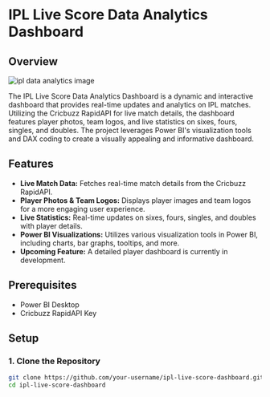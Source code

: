 # IPL Live Score Data Analytics Dashboard

## Overview

![ipl data analytics image](https://github.com/user-attachments/assets/556cb3bd-3f8d-46bf-9161-8b50df870d37)


The IPL Live Score Data Analytics Dashboard is a dynamic and interactive dashboard that provides real-time updates and analytics on IPL matches. Utilizing the Cricbuzz RapidAPI for live match details, the dashboard features player photos, team logos, and live statistics on sixes, fours, singles, and doubles. The project leverages Power BI's visualization tools and DAX coding to create a visually appealing and informative dashboard.

## Features

- **Live Match Data:** Fetches real-time match details from the Cricbuzz RapidAPI.
- **Player Photos & Team Logos:** Displays player images and team logos for a more engaging user experience.
- **Live Statistics:** Real-time updates on sixes, fours, singles, and doubles with player details.
- **Power BI Visualizations:** Utilizes various visualization tools in Power BI, including charts, bar graphs, tooltips, and more.
- **Upcoming Feature:** A detailed player dashboard is currently in development.

## Prerequisites

- Power BI Desktop
- Cricbuzz RapidAPI Key

## Setup

### 1. Clone the Repository

```bash
git clone https://github.com/your-username/ipl-live-score-dashboard.git
cd ipl-live-score-dashboard
